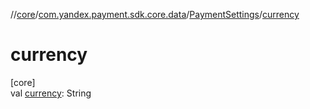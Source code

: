 //[core](../../../index.md)/[com.yandex.payment.sdk.core.data](../index.md)/[PaymentSettings](index.md)/[currency](currency.md)

# currency

[core]\
val [currency](currency.md): String
